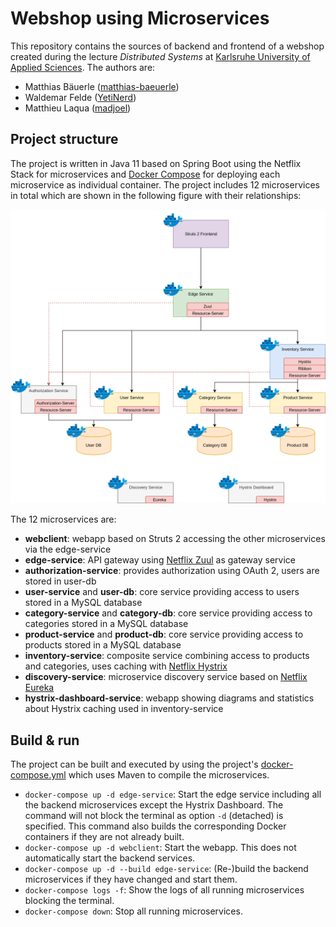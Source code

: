 # Webshop using Microservices

This repository contains the sources of backend and frontend of a webshop created during the lecture *Distributed Systems* at [Karlsruhe University of Applied Sciences](https://www.hs-karlsruhe.de/). The authors are:

- Matthias Bäuerle ([matthias-baeuerle](https://github.com/matthias-baeuerle))
- Waldemar Felde ([YetiNerd](https://github.com/YetiNerd))
- Matthieu Laqua ([madjoel](https://github.com/madjoel))

## Project structure

The project is written in Java 11 based on Spring Boot using the Netflix Stack for microservices and [Docker Compose](https://docs.docker.com/compose/) for deploying each microservice as individual container. The project includes 12 microservices in total which are shown in the following figure with their relationships:

![webshop architecture](docs/webshop-architecture.png)

The 12 microservices are:

- **webclient**: webapp based on Struts 2 accessing the other microservices via the edge-service
- **edge-service**: API gateway using [Netflix Zuul](https://github.com/Netflix/zuul) as gateway service
- **authorization-service**: provides authorization using OAuth 2, users are stored in user-db
- **user-service** and **user-db**: core service providing access to users stored in a MySQL database
- **category-service** and **category-db**: core service providing access to categories stored in a MySQL database
- **product-service** and **product-db**: core service providing access to products stored in a MySQL database
- **inventory-service**: composite service combining access to products and categories, uses caching with [Netflix Hystrix](https://github.com/Netflix/Hystrix)
- **discovery-service**: microservice discovery service based on [Netflix Eureka](https://github.com/Netflix/eureka)
- **hystrix-dashboard-service**: webapp showing diagrams and statistics about Hystrix caching used in inventory-service

## Build & run

The project can be built and executed by using the project's [docker-compose.yml](docker-compose.yml) which uses Maven to compile the microservices.

- `docker-compose up -d edge-service`: Start the edge service including all the backend microservices except the Hystrix Dashboard. The command will not block the terminal as option `-d` (detached) is specified. This command also builds the corresponding Docker containers if they are not already built.
- `docker-compose up -d webclient`: Start the webapp. This does not automatically start the backend services.
- `docker-compose up -d --build edge-service`: (Re-)build the backend microservices if they have changed and start them.
- `docker-compose logs -f`: Show the logs of all running microservices blocking the terminal.
- `docker-compose down`: Stop all running microservices.
